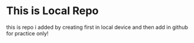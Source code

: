 # This is Local Repo

this is repo i added by creating first in local device and then 
add in github for practice only!